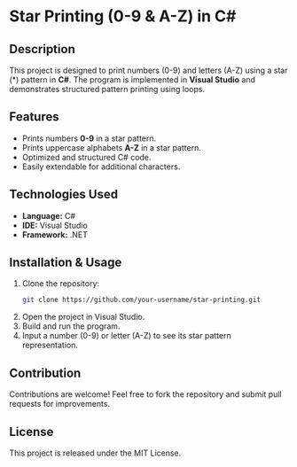 # Star Printing (0-9 & A-Z) in C#

## Description
This project is designed to print numbers (0-9) and letters (A-Z) using a star (*) pattern in **C#**. The program is implemented in **Visual Studio** and demonstrates structured pattern printing using loops.

## Features
- Prints numbers **0-9** in a star pattern.
- Prints uppercase alphabets **A-Z** in a star pattern.
- Optimized and structured C# code.
- Easily extendable for additional characters.

## Technologies Used
- **Language:** C#
- **IDE:** Visual Studio
- **Framework:** .NET

## Installation & Usage
1. Clone the repository:
   ```sh
   git clone https://github.com/your-username/star-printing.git
2. Open the project in Visual Studio.
3. Build and run the program.
4. Input a number (0-9) or letter (A-Z) to see its star pattern representation.
 
## Contribution
Contributions are welcome! Feel free to fork the repository and submit pull requests for improvements.

## License
This project is released under the MIT License.
